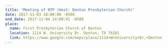```yaml
---
title: 'Meeting of NTP (Host: Denton Presbyterian Church)'
date: 2017-11-03 18:00:00 -0500
end_date: 2017-11-04 14:00:41 -0500
place:
  name: First Presbyterian Church of Denton
  location: 1114 W. University Dr. Denton, TX 76201
  link: https://www.google.com/maps/place/1114+W+University+Dr,+Denton,+TX+76201/@33.2305628,-97.1460792,17z/data=!3m1!4b1!4m5!3m4!1s0x864dca7900239961:0xa3635a5912f51c40!8m2!3d33.2305628!4d-97.1438905
---
```

